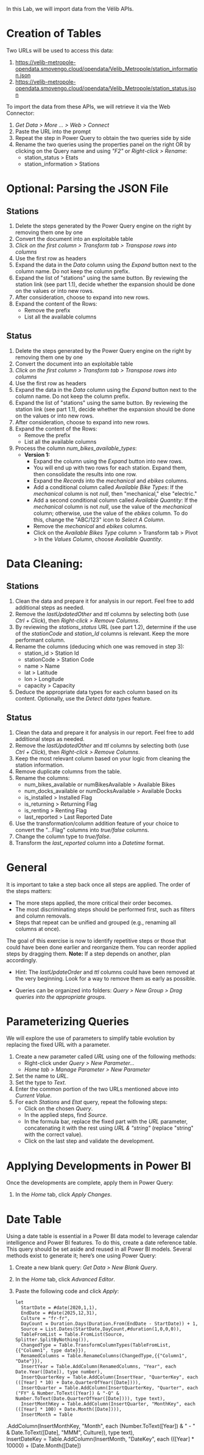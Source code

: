 

In this Lab, we will import data from the Vélib APIs.

# Creation of Tables

Two URLs will be used to access this data:  
1. https://velib-metropole-opendata.smovengo.cloud/opendata/Velib_Metropole/station_information.json  
2. https://velib-metropole-opendata.smovengo.cloud/opendata/Velib_Metropole/station_status.json  

To import the data from these APIs, we will retrieve it via the Web Connector:  
1. _Get Data > More ... > Web > Connect_  
2. Paste the URL into the prompt  
3. Repeat the step in Power Query to obtain the two queries side by side  
4. Rename the two queries using the properties panel on the right OR by clicking on the Query name and using _"F2"_ or _Right-click > Rename_:  
   - station_status > Etats  
   - station_information > Stations  

# Optional: Parsing the JSON File  

## Stations  
1. Delete the steps generated by the Power Query engine on the right by removing them one by one  
2. Convert the document into an exploitable table  
3. _Click on the first column > Transform tab > Transpose rows into columns_  
4. Use the first row as headers  
5. Expand the data in the _Data_ column using the _Expand_ button next to the column name. Do not keep the column prefix.  
6. Expand the list of "stations" using the same button. By reviewing the station link (see part 1.1), decide whether the expansion should be done on the values or into new rows.  
7. After consideration, choose to expand into new rows.  
8. Expand the content of the Rows:  
   - Remove the prefix  
   - List all the available columns  

## Status  
1. Delete the steps generated by the Power Query engine on the right by removing them one by one  
2. Convert the document into an exploitable table  
3. _Click on the first column > Transform tab > Transpose rows into columns_  
4. Use the first row as headers  
5. Expand the data in the _Data_ column using the _Expand_ button next to the column name. Do not keep the column prefix.  
6. Expand the list of "stations" using the same button. By reviewing the station link (see part 1.1), decide whether the expansion should be done on the values or into new rows.  
7. After consideration, choose to expand into new rows.  
8. Expand the content of the Rows:  
   - Remove the prefix  
   - List all the available columns  
9. Process the column _num_bikes_available_types_:  
   - **Version 1:**  
     - Expand the column using the _Expand_ button into new rows.  
     - You will end up with two rows for each station. Expand them, then consolidate the results into one row.  
     - Expand the _Records_ into the _mechanical_ and _ebikes_ columns.  
     - Add a conditional column called _Available Bike Types_: If the _mechanical_ column is not _null_, then "mechanical," else "electric."  
     - Add a second conditional column called _Available Quantity_: If the _mechanical_ column is not _null_, use the value of the _mechanical_ column; otherwise, use the value of the _ebikes_ column. To do this, change the "ABC/123" icon to _Select A Column_.  
     - Remove the _mechanical_ and _ebikes_ columns.  
     - Click on the _Available Bikes Type_ column > Transform tab > Pivot > In the _Values Column_, choose _Available Quantity_.  

# Data Cleaning:  

## Stations  
1. Clean the data and prepare it for analysis in our report. Feel free to add additional steps as needed.  
2. Remove the _lastUpdatedOther_ and _ttl_ columns by selecting both (use _Ctrl + Click_), then _Right-click > Remove Columns_.  
3. By reviewing the _stations_status_ URL (see part 1.2), determine if the use of the _stationCode_ and _station_Id_ columns is relevant. Keep the more performant column.  
4. Rename the columns (deducing which one was removed in step 3):  
   - station_id > Station Id  
   - stationCode > Station Code  
   - name > Name  
   - lat > Latitude  
   - lon > Longitude  
   - capacity > Capacity  
5. Deduce the appropriate data types for each column based on its content. Optionally, use the _Detect data types_ feature.  

## Status  
1. Clean the data and prepare it for analysis in our report. Feel free to add additional steps as needed.  
2. Remove the _lastUpdatedOther_ and _ttl_ columns by selecting both (use _Ctrl + Click_), then _Right-click > Remove Columns_.  
3. Keep the most relevant column based on your logic from cleaning the station information.  
4. Remove duplicate columns from the table.  
5. Rename the columns:  
   - num_bikes_available or numBikesAvailable > Available Bikes  
   - num_docks_available or numDocksAvailable > Available Docks  
   - is_installed > Installed Flag  
   - is_returning > Returning Flag  
   - is_renting > Renting Flag  
   - last_reported > Last Reported Date  
6. Use the transformation/column addition feature of your choice to convert the "...Flag" columns into _true/false_ columns.  
7. Change the column type to _true/false_.  
8. Transform the _last_reported_ column into a _Datetime_ format.  

# General  

It is important to take a step back once all steps are applied. The order of the steps matters:  
- The more steps applied, the more critical their order becomes.  
- The most discriminating steps should be performed first, such as filters and column removals.  
- Steps that repeat can be unified and grouped (e.g., renaming all columns at once).  

The goal of this exercise is now to identify repetitive steps or those that could have been done earlier and reorganize them. You can reorder applied steps by dragging them. **Note:** If a step depends on another, plan accordingly.  
- Hint: The _lastUpdateOrder_ and _ttl_ columns could have been removed at the very beginning. Look for a way to remove them as early as possible.  

- Queries can be organized into folders: _Query > New Group > Drag queries into the appropriate groups._  

# Parameterizing Queries  

We will explore the use of parameters to simplify table evolution by replacing the fixed URL with a parameter.  
1. Create a new parameter called _URL_ using one of the following methods:  
   - Right-click under _Query > New Parameter..._  
   - _Home tab > Manage Parameter > New Parameter_  
2. Set the name to _URL_.  
3. Set the type to _Text_.  
4. Enter the common portion of the two URLs mentioned above into _Current Value_.  
5. For each _Stations_ and _Etat_ query, repeat the following steps:  
   - Click on the chosen _Query_.  
   - In the applied steps, find _Source_.  
   - In the formula bar, replace the fixed part with the _URL_ parameter, concatenating it with the rest using _URL & "string"_ (replace "string" with the correct value).  
   - Click on the last step and validate the development.  

# Applying Developments in Power BI  

Once the developments are complete, apply them in Power Query:  
1. In the _Home_ tab, click _Apply Changes_.  

# Date Table  

Using a date table is essential in a Power BI data model to leverage calendar intelligence and Power BI features. To do this, create a date reference table. This query should be set aside and reused in all Power BI models. Several methods exist to generate it; here’s one using Power Query:  
1. Create a new blank query: _Get Data > New Blank Query_.  
2. In the _Home_ tab, click _Advanced Editor_.  
3. Paste the following code and click _Apply_:  

   ```  
   let  
     StartDate = #date(2020,1,1),  
     EndDate = #date(2025,12,31),  
     Culture = "fr-fr",  
     DayCount = Duration.Days(Duration.From(EndDate - StartDate)) + 1,  
     Source = List.Dates(StartDate,DayCount,#duration(1,0,0,0)),  
     TableFromList = Table.FromList(Source, Splitter.SplitByNothing()),    
     ChangedType = Table.TransformColumnTypes(TableFromList,{{"Column1", type date}}),  
     RenamedColumns = Table.RenameColumns(ChangedType,{{"Column1", "Date"}}),  
     InsertYear = Table.AddColumn(RenamedColumns, "Year", each Date.Year([Date]), type number),  
     InsertQuarterKey = Table.AddColumn(InsertYear, "QuarterKey", each (([Year] * 10) + Date.QuarterOfYear([Date]))),  
     InsertQuarter = Table.AddColumn(InsertQuarterKey, "Quarter", each ("FY" & Number.ToText([Year]) & "-Q" & Number.ToText(Date.QuarterOfYear([Date]))), type text),  
     InsertMonthKey = Table.AddColumn(InsertQuarter, "MonthKey", each (([Year] * 100) + Date.Month([Date]))),  
     InsertMonth = Table

.AddColumn(InsertMonthKey, "Month", each (Number.ToText([Year]) & " - " & Date.ToText([Date], "MMM", Culture)), type text),  
     InsertDateKey = Table.AddColumn(InsertMonth, "DateKey", each (([Year] * 10000) + (Date.Month([Date])  
   ```
